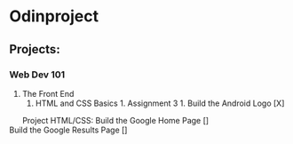 # Odinproject

## Projects:

### Web Dev 101
1. The Front End
    1. HTML and CSS Basics
            1. Assignment 3
                1. Build the Android Logo [X]
                    
        Project HTML/CSS:
            Build the Google Home Page []            
            Build the Google Results Page []

